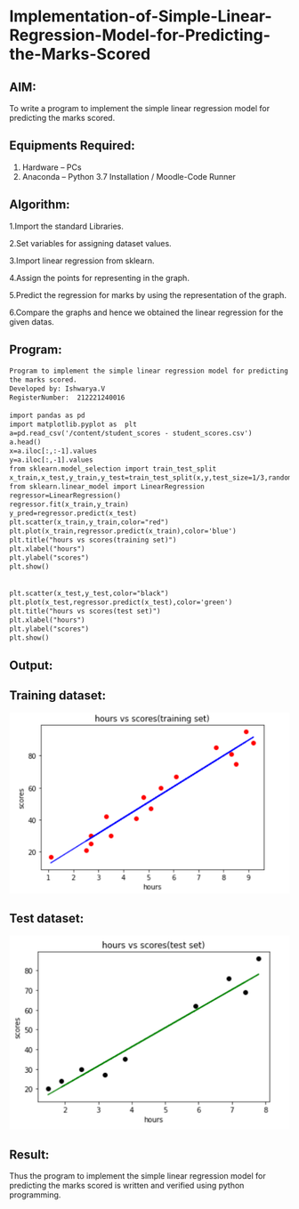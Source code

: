 # Implementation-of-Simple-Linear-Regression-Model-for-Predicting-the-Marks-Scored

## AIM:
To write a program to implement the simple linear regression model for predicting the marks scored.

## Equipments Required:
1. Hardware – PCs
2. Anaconda – Python 3.7 Installation / Moodle-Code Runner

## Algorithm:

1.Import the standard Libraries.

2.Set variables for assigning dataset values.

3.Import linear regression from sklearn.

4.Assign the points for representing in the graph.

5.Predict the regression for marks by using the representation of the graph.

6.Compare the graphs and hence we obtained the linear regression for the given datas. 

## Program:
```
Program to implement the simple linear regression model for predicting the marks scored.
Developed by: Ishwarya.V 
RegisterNumber:  212221240016

import pandas as pd
import matplotlib.pyplot as  plt
a=pd.read_csv('/content/student_scores - student_scores.csv')
a.head()
x=a.iloc[:,:-1].values
y=a.iloc[:,-1].values
from sklearn.model_selection import train_test_split
x_train,x_test,y_train,y_test=train_test_split(x,y,test_size=1/3,random_state=0)
from sklearn.linear_model import LinearRegression
regressor=LinearRegression()
regressor.fit(x_train,y_train)
y_pred=regressor.predict(x_test)
plt.scatter(x_train,y_train,color="red")
plt.plot(x_train,regressor.predict(x_train),color='blue')
plt.title("hours vs scores(training set)")
plt.xlabel("hours")
plt.ylabel("scores")
plt.show()


plt.scatter(x_test,y_test,color="black")
plt.plot(x_test,regressor.predict(x_test),color='green')
plt.title("hours vs scores(test set)")
plt.xlabel("hours")
plt.ylabel("scores")
plt.show()
```

## Output:

## Training dataset:
![output](graph1.png)


## Test dataset:
![output](graph2.png)


## Result:
Thus the program to implement the simple linear regression model for predicting the marks scored is written and verified using python programming.
